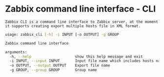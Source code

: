 # Zabbix command line interface - CLI

```Zabbix CLI is a command line interface to Zabbix server, at the moment it supports creating export multiple hosts file in XML format.```

```bash
usage: zabbix_cli [-h] -i INPUT [-o OUTPUT] -g GROUP

Zabbix command line interface

arguments:
  -h, --help                    show this help message and exit
  -i INPUT, --input INPUT       Input file name which includes hosts name and address
  -o OUTPUT, --output OUTPUT    Export file name
  -g GROUP, --group GROUP       Group name
```